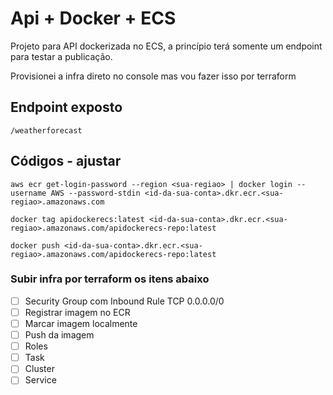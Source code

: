 # Api + Docker + ECS

Projeto para API dockerizada no ECS, a princípio terá somente um endpoint para testar a publicação.

Provisionei a infra direto no console mas vou fazer isso por terraform


## Endpoint exposto
```
/weatherforecast
```

## Códigos - ajustar 

```
aws ecr get-login-password --region <sua-regiao> | docker login --username AWS --password-stdin <id-da-sua-conta>.dkr.ecr.<sua-regiao>.amazonaws.com

docker tag apidockerecs:latest <id-da-sua-conta>.dkr.ecr.<sua-regiao>.amazonaws.com/apidockerecs-repo:latest

docker push <id-da-sua-conta>.dkr.ecr.<sua-regiao>.amazonaws.com/apidockerecs-repo:latest
```

### Subir infra por terraform os itens abaixo

- [ ] Security Group com Inbound Rule TCP 0.0.0.0/0
- [ ] Registrar imagem no ECR
- [ ] Marcar imagem localmente
- [ ] Push da imagem
- [ ] Roles
- [ ] Task
- [ ] Cluster
- [ ] Service